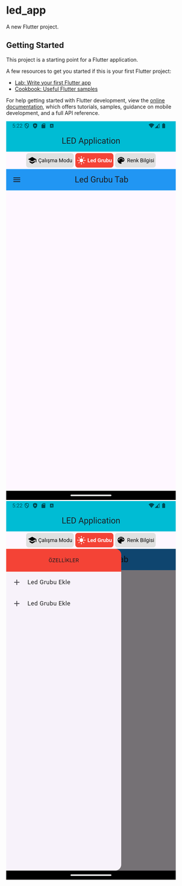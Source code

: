# led_app

A new Flutter project.

## Getting Started

This project is a starting point for a Flutter application.

A few resources to get you started if this is your first Flutter project:

- [Lab: Write your first Flutter app](https://docs.flutter.dev/get-started/codelab)
- [Cookbook: Useful Flutter samples](https://docs.flutter.dev/cookbook)

For help getting started with Flutter development, view the
[online documentation](https://docs.flutter.dev/), which offers tutorials,
samples, guidance on mobile development, and a full API reference.




![image alt](https://github.com/Ahmetyilmazz/Flutter_App/blob/f25481601840e63f3bee59bd31ef9a60b0db637f/led_app/Screenshot_1723915379.png)
![image alt](https://github.com/Ahmetyilmazz/Flutter_App/blob/c8b6c86f4979c81cbb59b70d94e181fac1fe20be/led_app/Screenshot_1723915382.png)
